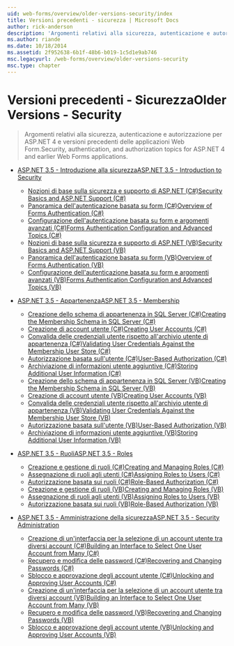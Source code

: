 ```yaml
---
uid: web-forms/overview/older-versions-security/index
title: Versioni precedenti - sicurezza | Microsoft Docs
author: rick-anderson
description: 'Argomenti relativi alla sicurezza, autenticazione e autorizzazione per ASP.NET 4 e versioni precedenti delle applicazioni Web Form.'
ms.author: riande
ms.date: 10/18/2014
ms.assetid: 2f952638-6b1f-48b6-b019-1c5d1e9ab746
msc.legacyurl: /web-forms/overview/older-versions-security
msc.type: chapter
---
```

<a name="older-versions---security"></a><span data-ttu-id="5bf6e-103">Versioni precedenti - Sicurezza</span><span class="sxs-lookup"><span data-stu-id="5bf6e-103">Older Versions - Security</span></span>
====================
> <span data-ttu-id="5bf6e-104">Argomenti relativi alla sicurezza, autenticazione e autorizzazione per ASP.NET 4 e versioni precedenti delle applicazioni Web Form.</span><span class="sxs-lookup"><span data-stu-id="5bf6e-104">Security, authentication, and authorization topics for ASP.NET 4 and earlier Web Forms applications.</span></span>


- [<span data-ttu-id="5bf6e-105">ASP.NET 3.5 - Introduzione alla sicurezza</span><span class="sxs-lookup"><span data-stu-id="5bf6e-105">ASP.NET 3.5 - Introduction to Security</span></span>](introduction/index.md)

    - [<span data-ttu-id="5bf6e-106">Nozioni di base sulla sicurezza e supporto di ASP.NET (C#)</span><span class="sxs-lookup"><span data-stu-id="5bf6e-106">Security Basics and ASP.NET Support (C#)</span></span>](introduction/security-basics-and-asp-net-support-cs.md)
    - [<span data-ttu-id="5bf6e-107">Panoramica dell'autenticazione basata su form (C#)</span><span class="sxs-lookup"><span data-stu-id="5bf6e-107">Overview of Forms Authentication (C#)</span></span>](introduction/an-overview-of-forms-authentication-cs.md)
    - [<span data-ttu-id="5bf6e-108">Configurazione dell'autenticazione basata su form e argomenti avanzati (C#)</span><span class="sxs-lookup"><span data-stu-id="5bf6e-108">Forms Authentication Configuration and Advanced Topics (C#)</span></span>](introduction/forms-authentication-configuration-and-advanced-topics-cs.md)
    - [<span data-ttu-id="5bf6e-109">Nozioni di base sulla sicurezza e supporto di ASP.NET (VB)</span><span class="sxs-lookup"><span data-stu-id="5bf6e-109">Security Basics and ASP.NET Support (VB)</span></span>](introduction/security-basics-and-asp-net-support-vb.md)
    - [<span data-ttu-id="5bf6e-110">Panoramica dell'autenticazione basata su form (VB)</span><span class="sxs-lookup"><span data-stu-id="5bf6e-110">Overview of Forms Authentication (VB)</span></span>](introduction/an-overview-of-forms-authentication-vb.md)
    - [<span data-ttu-id="5bf6e-111">Configurazione dell'autenticazione basata su form e argomenti avanzati (VB)</span><span class="sxs-lookup"><span data-stu-id="5bf6e-111">Forms Authentication Configuration and Advanced Topics (VB)</span></span>](introduction/forms-authentication-configuration-and-advanced-topics-vb.md)
- [<span data-ttu-id="5bf6e-112">ASP.NET 3.5 - Appartenenza</span><span class="sxs-lookup"><span data-stu-id="5bf6e-112">ASP.NET 3.5 - Membership</span></span>](membership/index.md)

    - [<span data-ttu-id="5bf6e-113">Creazione dello schema di appartenenza in SQL Server (C#)</span><span class="sxs-lookup"><span data-stu-id="5bf6e-113">Creating the Membership Schema in SQL Server (C#)</span></span>](membership/creating-the-membership-schema-in-sql-server-cs.md)
    - [<span data-ttu-id="5bf6e-114">Creazione di account utente (C#)</span><span class="sxs-lookup"><span data-stu-id="5bf6e-114">Creating User Accounts (C#)</span></span>](membership/creating-user-accounts-cs.md)
    - [<span data-ttu-id="5bf6e-115">Convalida delle credenziali utente rispetto all'archivio utente di appartenenza (C#)</span><span class="sxs-lookup"><span data-stu-id="5bf6e-115">Validating User Credentials Against the Membership User Store (C#)</span></span>](membership/validating-user-credentials-against-the-membership-user-store-cs.md)
    - [<span data-ttu-id="5bf6e-116">Autorizzazione basata sull'utente (C#)</span><span class="sxs-lookup"><span data-stu-id="5bf6e-116">User-Based Authorization (C#)</span></span>](membership/user-based-authorization-cs.md)
    - [<span data-ttu-id="5bf6e-117">Archiviazione di informazioni utente aggiuntive (C#)</span><span class="sxs-lookup"><span data-stu-id="5bf6e-117">Storing Additional User Information (C#)</span></span>](membership/storing-additional-user-information-cs.md)
    - [<span data-ttu-id="5bf6e-118">Creazione dello schema di appartenenza in SQL Server (VB)</span><span class="sxs-lookup"><span data-stu-id="5bf6e-118">Creating the Membership Schema in SQL Server (VB)</span></span>](membership/creating-the-membership-schema-in-sql-server-vb.md)
    - [<span data-ttu-id="5bf6e-119">Creazione di account utente (VB)</span><span class="sxs-lookup"><span data-stu-id="5bf6e-119">Creating User Accounts (VB)</span></span>](membership/creating-user-accounts-vb.md)
    - [<span data-ttu-id="5bf6e-120">Convalida delle credenziali utente rispetto all'archivio utente di appartenenza (VB)</span><span class="sxs-lookup"><span data-stu-id="5bf6e-120">Validating User Credentials Against the Membership User Store (VB)</span></span>](membership/validating-user-credentials-against-the-membership-user-store-vb.md)
    - [<span data-ttu-id="5bf6e-121">Autorizzazione basata sull'utente (VB)</span><span class="sxs-lookup"><span data-stu-id="5bf6e-121">User-Based Authorization (VB)</span></span>](membership/user-based-authorization-vb.md)
    - [<span data-ttu-id="5bf6e-122">Archiviazione di informazioni utente aggiuntive (VB)</span><span class="sxs-lookup"><span data-stu-id="5bf6e-122">Storing Additional User Information (VB)</span></span>](membership/storing-additional-user-information-vb.md)
- [<span data-ttu-id="5bf6e-123">ASP.NET 3.5 - Ruoli</span><span class="sxs-lookup"><span data-stu-id="5bf6e-123">ASP.NET 3.5 - Roles</span></span>](roles/index.md)

    - [<span data-ttu-id="5bf6e-124">Creazione e gestione di ruoli (C#)</span><span class="sxs-lookup"><span data-stu-id="5bf6e-124">Creating and Managing Roles (C#)</span></span>](roles/creating-and-managing-roles-cs.md)
    - [<span data-ttu-id="5bf6e-125">Assegnazione di ruoli agli utenti (C#)</span><span class="sxs-lookup"><span data-stu-id="5bf6e-125">Assigning Roles to Users (C#)</span></span>](roles/assigning-roles-to-users-cs.md)
    - [<span data-ttu-id="5bf6e-126">Autorizzazione basata sui ruoli (C#)</span><span class="sxs-lookup"><span data-stu-id="5bf6e-126">Role-Based Authorization (C#)</span></span>](roles/role-based-authorization-cs.md)
    - [<span data-ttu-id="5bf6e-127">Creazione e gestione di ruoli (VB)</span><span class="sxs-lookup"><span data-stu-id="5bf6e-127">Creating and Managing Roles (VB)</span></span>](roles/creating-and-managing-roles-vb.md)
    - [<span data-ttu-id="5bf6e-128">Assegnazione di ruoli agli utenti (VB)</span><span class="sxs-lookup"><span data-stu-id="5bf6e-128">Assigning Roles to Users (VB)</span></span>](roles/assigning-roles-to-users-vb.md)
    - [<span data-ttu-id="5bf6e-129">Autorizzazione basata sui ruoli (VB)</span><span class="sxs-lookup"><span data-stu-id="5bf6e-129">Role-Based Authorization (VB)</span></span>](roles/role-based-authorization-vb.md)
- [<span data-ttu-id="5bf6e-130">ASP.NET 3.5 - Amministrazione della sicurezza</span><span class="sxs-lookup"><span data-stu-id="5bf6e-130">ASP.NET 3.5 - Security Administration</span></span>](admin/index.md)

    - [<span data-ttu-id="5bf6e-131">Creazione di un'interfaccia per la selezione di un account utente tra diversi account (C#)</span><span class="sxs-lookup"><span data-stu-id="5bf6e-131">Building an Interface to Select One User Account from Many (C#)</span></span>](admin/building-an-interface-to-select-one-user-account-from-many-cs.md)
    - [<span data-ttu-id="5bf6e-132">Recupero e modifica delle password (C#)</span><span class="sxs-lookup"><span data-stu-id="5bf6e-132">Recovering and Changing Passwords (C#)</span></span>](admin/recovering-and-changing-passwords-cs.md)
    - [<span data-ttu-id="5bf6e-133">Sblocco e approvazione degli account utente (C#)</span><span class="sxs-lookup"><span data-stu-id="5bf6e-133">Unlocking and Approving User Accounts (C#)</span></span>](admin/unlocking-and-approving-user-accounts-cs.md)
    - [<span data-ttu-id="5bf6e-134">Creazione di un'interfaccia per la selezione di un account utente tra diversi account (VB)</span><span class="sxs-lookup"><span data-stu-id="5bf6e-134">Building an Interface to Select One User Account from Many (VB)</span></span>](admin/building-an-interface-to-select-one-user-account-from-many-vb.md)
    - [<span data-ttu-id="5bf6e-135">Recupero e modifica delle password (VB)</span><span class="sxs-lookup"><span data-stu-id="5bf6e-135">Recovering and Changing Passwords (VB)</span></span>](admin/recovering-and-changing-passwords-vb.md)
    - [<span data-ttu-id="5bf6e-136">Sblocco e approvazione degli account utente (VB)</span><span class="sxs-lookup"><span data-stu-id="5bf6e-136">Unlocking and Approving User Accounts (VB)</span></span>](admin/unlocking-and-approving-user-accounts-vb.md)
